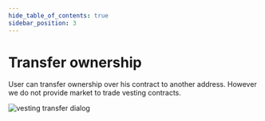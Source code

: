 ```yaml
---
hide_table_of_contents: true
sidebar_position: 3
---
```


# Transfer ownership

User can transfer ownership over his contract to another address. However we do not provide market to trade vesting
contracts.

![vesting transfer dialog](/img/market/mechanics-simple/vesting/contract_transfer_dialog.png)

